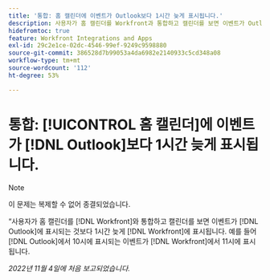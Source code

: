 ```yaml
---
title: '통합: 홈 캘린더에 이벤트가 Outlook보다 1시간 늦게 표시됩니다.'
description: 사용자가 홈 캘린더를 Workfront과 통합하고 캘린더를 보면 이벤트가 Outlook에 표시되는 것보다 1시간 늦게 Workfront에 표시됩니다. 예를 들어 Outlook에서 10시에 표시되는 이벤트가 Workfront에서 11시에 표시됩니다.
hidefromtoc: true
feature: Workfront Integrations and Apps
exl-id: 29c2e1ce-02dc-4546-99ef-9249c9598880
source-git-commit: 386528d7b99053a4da6982e2140933c5cd348a08
workflow-type: tm+mt
source-wordcount: '112'
ht-degree: 53%

---
```


# 통합: [!UICONTROL 홈 캘린더]에 이벤트가 [!DNL Outlook]보다 1시간 늦게 표시됩니다.

>[!NOTE]
>
>이 문제는 복제할 수 없어 종결되었습니다.

“사용자가 홈 캘린더를 [!DNL Workfront]와 통합하고 캘린더를 보면 이벤트가 [!DNL Outlook]에 표시되는 것보다 1시간 늦게 [!DNL Workfront]에 표시됩니다. 예를 들어 [!DNL Outlook]에서 10시에 표시되는 이벤트가 [!DNL Workfront]에서 11시에 표시됩니다.

_2022년 11월 4일에 처음 보고되었습니다._
